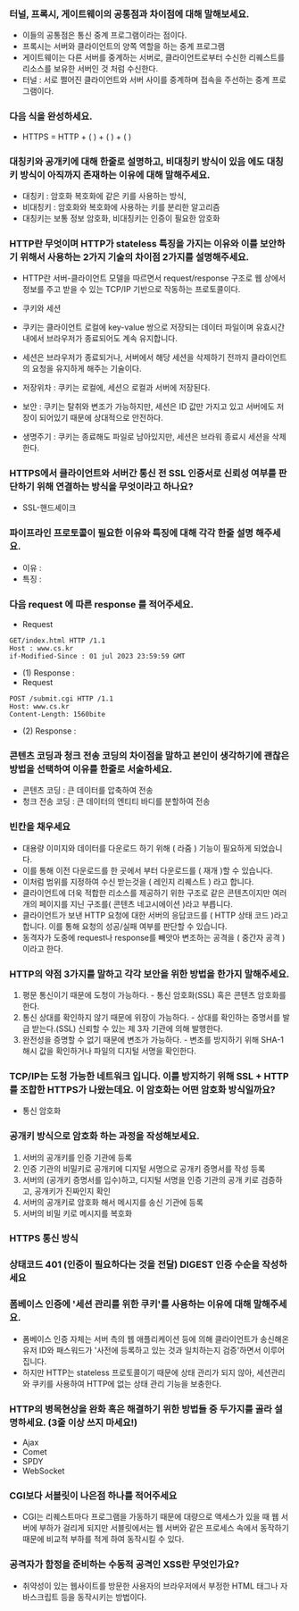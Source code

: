 ### 터널, 프록시, 게이트웨이의 공통점과 차이점에 대해 말해보세요.
- 이들의 공통점은 통신 중계 프로그램이라는 점이다.
- 프록시는 서버와 클라이언트의 양쪽 역할을 하는 중계 프로그램
- 게이트웨이는 다른 서버를 중계하는 서버로, 클라이언트로부터 수신한 리퀘스트를 리소스를 보유한 서버인 것 처럼 수신한다.
- 터널 : 서로 쩔어진 클라이언트와 서버 사이를 중계하며 접속을 주선하는 중계 프로그램이다.


### 다음 식을 완성하세요.
- HTTPS = HTTP + (   ) + (   ) + (   )

### 대칭키와 공개키에 대해 한줄로 설명하고, 비대칭키 방식이 있음 에도 대칭키 방식이 아직까지 존재하는 이유에 대해 말해주세요.
- 대칭키 : 암호화 복호화에 같은 키를 사용하는 방식,
- 비대칭키 : 암호화와 복호화에 사용하는 키를 분리한 알고리즘
- 대칭키는 보통 정보 암호화, 비대칭키는 인증이 필요한 암호화


### HTTP란 무엇이며 HTTP가 stateless 특징을 가지는 이유와 이를 보안하기 위해서 사용하는 2가지 기술의 차이점 2가지를 설명해주세요.
- HTTP란 서버-클라이언트 모델을 따르면서 request/response 구조로 웹 상에서 정보를 주고 받을 수 있는 TCP/IP 기반으로 작동하는 프로토콜이다.
- 쿠키와 세션
- 쿠키는 클라이언트 로컬에 key-value 쌍으로 저장되는 데이터 파일이며 유효시간 내에서 브라우저가 종료되어도 계속 유지합니다.
- 세션은 브라우저가 종료되거나, 서버에서 해당 세션을 삭제하기 전까지 클라이언트의 요청을 유지하게 해주는 기술이다.

- 저장위차 : 쿠키는 로컬에, 세션으 로컬과 서버에 저장된다.
- 보안 : 쿠키는 탈취와 변조가 가능하지만, 세션은 ID 값만 가지고 있고 서버에도 저장이 되어있기 때문에 상대적으로 안전하다.
- 생명주기 : 쿠키는 종료해도 파일로 남아있지만, 세션은 브라워 종료시 세션을 삭제 한다.


### HTTPS에서 클라이언트와 서버간 통신 전 SSL 인증서로 신뢰성 여부를 판단하기 위해 연결하는 방식을 무엇이라고 하나요?
- SSL-핸드셰이크

### 파이프라인 프로토콜이 필요한 이유와 특징에 대해 각각 한줄 설명 해주세요.
- 이유 : 
- 특징 : 

### 다음 request 에 따른 response 를 적어주세요.
- Request
~~~
GET/index.html HTTP /1.1
Host : www.cs.kr
if-Modified-Since : 01 jul 2023 23:59:59 GMT
~~~
- (1) Response : 
- Request
~~~
POST /submit.cgi HTTP /1.1
Host: www.cs.kr
Content-Length: 1560bite
~~~
- (2) Response : 

### 콘텐츠 코딩과 청크 전송 코딩의 차이점을 말하고 본인이 생각하기에 괜찮은 방법을 선택하여 이유를 한줄로 서술하세요.
- 콘텐츠 코딩 : 큰 데이터를 압축하여 전송
- 청크 전송 코딩 : 큰 데이터의 엔티티 바디를 분할하여 전송

### 빈칸을 채우세요
- 대용량 이미지와 데이터를 다운로드 하기 위해 ( 라줌 ) 기능이 필요하게 되었습니다.
- 이를 통해 이전 다운로드를 한 곳에서 부터 다운로드를 ( 재개 )할 수 있습니다.
- 이처럼 범위를 지정하여 수신 받는것을 ( 레인지 리퀘스트 ) 라고 합니다.
- 클라이언트에 더욱 적합한 리소스를 제공하기 위한 구조로 같은 콘텐츠이지만 여러개의 페이지를 지닌 구조를( 콘텐츠 네고시에이션 )라고 부릅니다.
- 클라이언트가 보낸 HTTP 요청에 대한 서버의 응답코드를 ( HTTP 상태 코드 )라고 합니다. 이를 통해 요청의 성공/실패 여부를 판단할 수 있습니다.
- 동격자가 도중에 request나 response를 빼앗아 변조하는 공격을 ( 중간자 공격 )이라고 한다.


### HTTP의 약점 3가지를 말하고 각각 보안을 위한 방법을 한가지 말해주세요.
1. 평문 통신이기 때문에 도청이 가능하다. - 통신 암호화(SSL) 혹은 콘텐츠 암호화를 한다. 
2. 통신 상대를 확인하지 않기 때문에 위장이 가능하다. - 상대를 확인하는 증명서를 발급 받는다.(SSL) 신뢰할 수 있는 제 3자 기관에 의해 발행한다.
3. 완전성을 증명할 수 없기 때문에 변조가 가능하다. - 변조를 방지하기 위해 SHA-1 해시 값을 확인하거나 파일의 디지털 서명을 확인한다.

### TCP/IP는 도청 가능한 네트워크 입니다. 이를 방지하기 위해 SSL + HTTP 를 조합한 HTTPS가 나왔는데요. 이 암호화는 어떤 암호화 방식일까요?
- 통신 암호화

### 공개키 방식으로 암호화 하는 과정을 작성해보세요.
1. 서버의 공개키를 인증 기관에 등록
2. 인증 기관의 비밀키로 공개키에 디지털 서명으로 공개키 증명서를 작성 등록
3. 서버의 (공개키 증명서를 입수)하고, 디지털 서명을 인증 기관의 공개 키로 검증하고, 공개키가 진짜인지 확인
4. 서버의 공개키로 암호화 해서 메시지를 송신 기관에 등록
5. 서버의 비밀 키로 메시지를 복호화

### HTTPS 통신 방식

### 상태코드 401 (인증이 필요하다는 것을 전달) DIGEST 인증 수순을 작성하세요


### 폼베이스 인증에 '세션 관리를 위한 쿠키'를 사용하는 이유에 대해 말해주세요.
- 폼베이스 인증 자체는 서버 측의 웹 애플리케이션 등에 의해 클라이언트가 송신해온 유저 ID와 패스워드가 '사전에 등록하고 있는 것과 일치하는지 검증'하면서 이루어집니다.
- 하지만 HTTP는 stateless 프로토콜이기 때문에 상태 관리가 되지 않아, 세션관리와 쿠키를 사용하여 HTTP에 없는 상태 관리 기능을 보충한다.

### HTTP의 병목현상을 완화 혹은 해결하기 위한 방법들 중 두가지를 골라 설명하세요. (3줄 이상 쓰지 마세요!)
- Ajax
- Comet
- SPDY
- WebSocket

### CGI보다 서블릿이 나은점 하나를 적어주세요
- CGI는 리퀘스트마다 프로그램을 가동하기 때문에 대량으로 액세스가 있을 때 웹 서버에 부하가 걸리게 되지만 서블릿에서는 웹 서버와 같은 프로세스 속에서 동작하기 때문에 비교적 부하를 적게 하여 동작시킬 수 있다.

### 공격자가 함정을 준비하는 수동적 공격인 XSS란 무엇인가요?
- 취약성이 있는 웹사이트를 방문한 사용자의 브라우저에서 부정한 HTML 태그나 자바스크립트 등을 동작시키는 방법이다.

